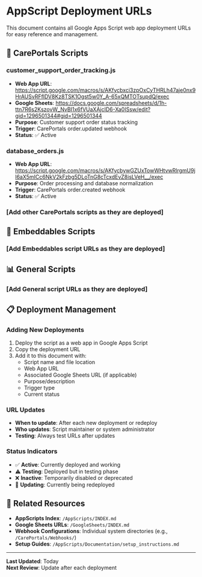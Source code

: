 # AppScript Deployment URLs

This document contains all Google Apps Script web app deployment URLs for easy reference and management.

## 🏥 CarePortals Scripts

### customer_support_order_tracking.js
- **Web App URL**: https://script.google.com/macros/s/AKfycbxci3zpOxCyTHRLh47aje0nx9HrAUSvRFflDV8Kz8TSK1Ogst5w0Y_A-65xQMTOTsupdQ/exec
- **Google Sheets**: https://docs.google.com/spreadsheets/d/1h-ttn7R6s2KszovW_NvBI1x6fVUaXAjcID6-Xa0ISsw/edit?gid=1296501344#gid=1296501344
- **Purpose**: Customer support order status tracking
- **Trigger**: CarePortals order.updated webhook
- **Status**: ✅ Active

### database_orders.js
- **Web App URL**: https://script.google.com/macros/s/AKfycbywGZUxTowWHtvwRlrgmU9jl6aX5mICc6NkV2kFzbg5DLoTnG8cTcxdEvZ8isLVeH__/exec
- **Purpose**: Order processing and database normalization
- **Trigger**: CarePortals order.created webhook
- **Status**: ✅ Active

### [Add other CarePortals scripts as they are deployed]

## 🔗 Embeddables Scripts

### [Add Embeddables script URLs as they are deployed]

## 📊 General Scripts

### [Add General script URLs as they are deployed]

## 📋 Deployment Management

### Adding New Deployments
1. Deploy the script as a web app in Google Apps Script
2. Copy the deployment URL  
3. Add it to this document with:
   - Script name and file location
   - Web App URL
   - Associated Google Sheets URL (if applicable)
   - Purpose/description
   - Trigger type
   - Current status

### URL Updates
- **When to update**: After each new deployment or redeploy
- **Who updates**: Script maintainer or system administrator
- **Testing**: Always test URLs after updates

### Status Indicators
- ✅ **Active**: Currently deployed and working
- ⚠️ **Testing**: Deployed but in testing phase
- ❌ **Inactive**: Temporarily disabled or deprecated
- 🔄 **Updating**: Currently being redeployed

## 🔧 Related Resources

- **AppScripts Index**: `/AppScripts/INDEX.md`
- **Google Sheets URLs**: `/GoogleSheets/INDEX.md`  
- **Webhook Configurations**: Individual system directories (e.g., `/CarePortals/Webhooks/`)
- **Setup Guides**: `/AppScripts/Documentation/setup_instructions.md`

---

**Last Updated**: Today  
**Next Review**: Update after each deployment